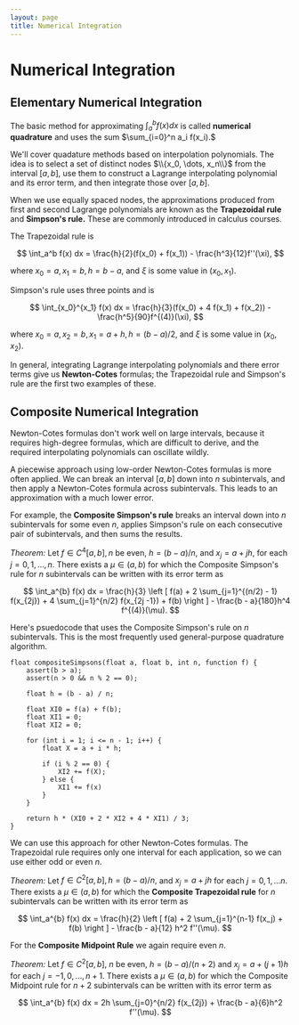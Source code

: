 ```yaml
---
layout: page
title: Numerical Integration
---
```


# Numerical Integration

## Elementary Numerical Integration

The basic method for approximating $\int_a^{b} f(x) dx$ is called **numerical quadrature** and uses the sum $\sum_{i=0}^n a_i f(x_i).$

We'll cover quadature methods based on interpolation polynomials. The idea is to select a set of distinct nodes $\\{x_0, \dots, x_n\\}$ from the interval $[a, b],$ use them to construct a Lagrange interpolating polynomial and its error term, and then integrate those over $[a,b].$

When we use equally spaced nodes, the approximations produced from first and second Lagrange polynomials are known as the **Trapezoidal rule** and **Simpson's rule.** These are commonly introduced in calculus courses.

The Trapezoidal rule is

$$ \int_a^b f(x) dx = \frac{h}{2}(f(x_0) + f(x_1)) - \frac{h^3}{12}f''(\xi), $$

where $x_0 = a, x_1 = b, h = b - a,$ and $\xi$ is some value in $(x_0, x_1).$

Simpson's rule uses three points and is

$$ \int_{x_0}^{x_1} f(x) dx = \frac{h}{3}(f(x_0) + 4 f(x_1) + f(x_2)) - \frac{h^5}{90}f^{(4)}(\xi), $$

where $x_0 = a, x_2 = b, x_1 = a + h, h = (b - a)/2,$ and $\xi$ is some value in $(x_0, x_2).$

In general, integrating Lagrange interpolating polynomials and there error terms give us **Newton-Cotes** formulas; the Trapezoidal rule and Simpson's rule are the first two examples of these.

## Composite Numerical Integration

Newton-Cotes formulas don't work well on large intervals, because it requires high-degree formulas, which are difficult to derive, and the required interpolating polynomials can oscillate wildly.

A piecewise approach using low-order Newton-Cotes formulas is more often applied. We can break an interval $[a, b]$ down into $n$ subintervals, and then apply a Newton-Cotes formula across subintervals. This leads to an approximation with a much lower error.

For example, the **Composite Simpson's rule** breaks an interval down into $n$ subintervals for some even $n,$ applies Simpson's rule on each consecutive pair of subintervals, and then sums the results.


*Theorem:* Let $f \in C^4[a,b], n$ be even, $h = (b - a)/n,$ and $x_j = a + jh,$ for each $j = 0, 1, \dots, n.$ There exists a $\mu \in (a, b)$ for which the Composite Simpson's rule for $n$ subintervals can be written with its error term as

$$ \int_a^{b} f(x) dx = \frac{h}{3} \left [ f(a) + 2 \sum_{j=1}^{(n/2) - 1} f(x_{2j}) + 4 \sum_{j=1}^{n/2} f(x_{2j -1}) + f(b) \right ]  - \frac{b - a}{180}h^4 f^{(4)}(\mu). $$

Here's psuedocode that uses the Composite Simpson's rule on $n$ subintervals. This is the most frequently used general-purpose quadrature algorithm.

```
float compositeSimpsons(float a, float b, int n, function f) {
    assert(b > a);
    assert(n > 0 && n % 2 == 0);

    float h = (b - a) / n;

    float XI0 = f(a) + f(b);
    float XI1 = 0;
    float XI2 = 0;

    for (int i = 1; i <= n - 1; i++) {
        float X = a + i * h;

        if (i % 2 == 0) {
            XI2 += f(X);
        } else {
            XI1 += f(x)
        }
    }

    return h * (XI0 + 2 * XI2 + 4 * XI1) / 3;
}
```

We can use this approach for other Newton-Cotes formulas. The Trapezoidal rule requires only one interval for each application, so we can use either odd or even $n.$

*Theorem:* Let $f \in C^2[a,b], h = (b - a)/n,$ and $x_j = a + jh$ for each $j = 0, 1, \dots n.$ There exists a $\mu \in (a,b)$ for which the **Composite Trapezoidal rule** for $n$ subintervals can be written with its error term as

$$ \int_a^{b} f(x) dx = \frac{h}{2} \left [ f(a) + 2 \sum_{j=1}^{n-1} f(x_j) + f(b) \right ] - \frac{b - a}{12} h^2 f''(\mu). $$

For the **Composite Midpoint Rule** we again require even $n$.

*Theorem:* Let $f \in C^2[a, b],$ $n$ be even, $h = (b - a)/(n + 2)$ and $x_j = a + (j + 1)h$ for each $j = -1, 0, \dots, n+1.$ There exists a $\mu \in (a, b)$ for which the Composite Midpoint rule for $n+2$ subintervals can be written with its error term as

$$ \int_a^{b} f(x) dx = 2h \sum_{j=0}^{n/2} f(x_{2j}) + \frac{b - a}{6}h^2 f''(\mu). $$